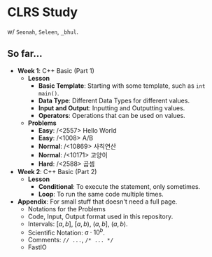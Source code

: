 # CLRS Study

w/ `Seonah`, `Seleen`, `_bhul`.

## So far...

- **Week 1**: C++ Basic (Part 1)
  - **Lesson**
    - **Basic Template**: Starting with some template, such as `int main()`.
    - **Data Type**: Different Data Types for different values.
    - **Input and Output**: Inputting and Outputting values.
    - **Operators**: Operations that can be used on values.
  - **Problems**
    - **Easy**: /<2557> Hello World
    - **Easy**: /<1008> A/B
    - **Normal**: /<10869> 사칙연산
    - **Normal**: /<10171> 고양이
    - **Hard**: /<2588> 곱셈
- **Week 2**: C++ Basic (Part 2)
  - **Lesson**
    - **Conditional**: To execute the statement, only sometimes.
    - **Loop**: To run the same code multiple times.
- **Appendix**: For small stuff that doesn't need a full page.
  - Notations for the Problems
  - Code, Input, Output format used in this repository.
  - Intervals: $[a, b]$, $[a, b)$, $(a, b]$, $(a, b)$.
  - Scientific Notation: $a \cdot 10^b$.
  - Comments: `// ...`, `/* ... */`
  - FastIO
